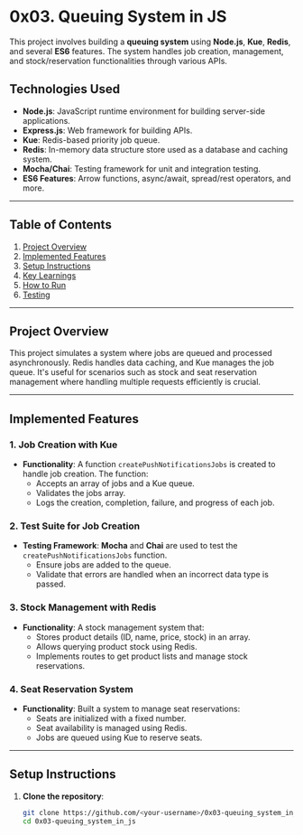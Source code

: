 # **0x03. Queuing System in JS**

This project involves building a **queuing system** using **Node.js**, **Kue**, **Redis**, and several **ES6** features. The system handles job creation, management, and stock/reservation functionalities through various APIs.

## **Technologies Used**
- **Node.js**: JavaScript runtime environment for building server-side applications.
- **Express.js**: Web framework for building APIs.
- **Kue**: Redis-based priority job queue.
- **Redis**: In-memory data structure store used as a database and caching system.
- **Mocha/Chai**: Testing framework for unit and integration testing.
- **ES6 Features**: Arrow functions, async/await, spread/rest operators, and more.

---

## **Table of Contents**
1. [Project Overview](#project-overview)
2. [Implemented Features](#implemented-features)
3. [Setup Instructions](#setup-instructions)
4. [Key Learnings](#key-learnings)
5. [How to Run](#how-to-run)
6. [Testing](#testing)

---

## **Project Overview**

This project simulates a system where jobs are queued and processed asynchronously. Redis handles data caching, and Kue manages the job queue. It's useful for scenarios such as stock and seat reservation management where handling multiple requests efficiently is crucial.

---

## **Implemented Features**

### 1. **Job Creation with Kue**
- **Functionality**: A function `createPushNotificationsJobs` is created to handle job creation. The function:
  - Accepts an array of jobs and a Kue queue.
  - Validates the jobs array.
  - Logs the creation, completion, failure, and progress of each job.
  
### 2. **Test Suite for Job Creation**
- **Testing Framework**: **Mocha** and **Chai** are used to test the `createPushNotificationsJobs` function.
  - Ensure jobs are added to the queue.
  - Validate that errors are handled when an incorrect data type is passed.

### 3. **Stock Management with Redis**
- **Functionality**: A stock management system that:
  - Stores product details (ID, name, price, stock) in an array.
  - Allows querying product stock using Redis.
  - Implements routes to get product lists and manage stock reservations.

### 4. **Seat Reservation System**
- **Functionality**: Built a system to manage seat reservations:
  - Seats are initialized with a fixed number.
  - Seat availability is managed using Redis.
  - Jobs are queued using Kue to reserve seats.

---

## **Setup Instructions**

1. **Clone the repository**:
   ```bash
   git clone https://github.com/<your-username>/0x03-queuing_system_in_js.git
   cd 0x03-queuing_system_in_js
